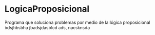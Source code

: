 # LogicaProposicional
Programa que soluciona problemas por medio de la lógica proposicional
bdsjhbsbha
jbadsjdasblcd
ads,  nacsknsda